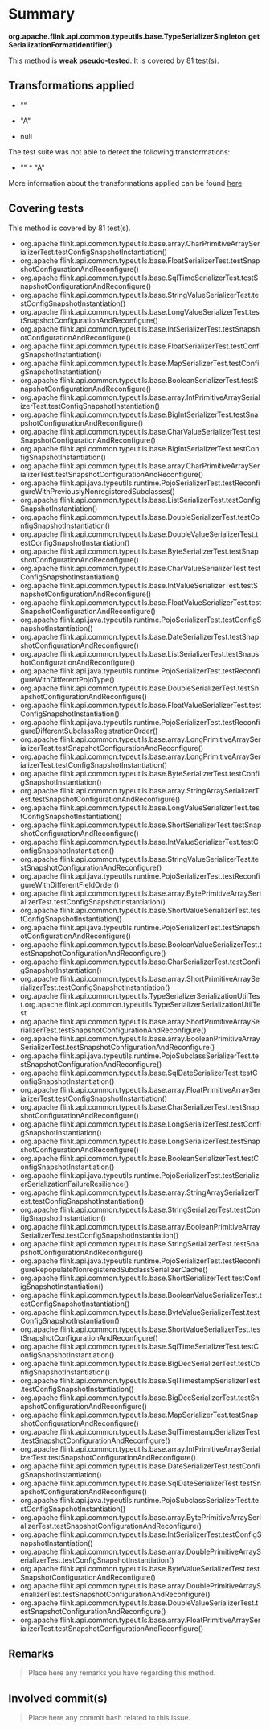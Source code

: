 # Summary
**org.apache.flink.api.common.typeutils.base.TypeSerializerSingleton.getSerializationFormatIdentifier()**

This method is **weak pseudo-tested**.
It is covered by 81 test(s). 


## Transformations applied

- &quot;&quot;

- &quot;A&quot;

- null


The test suite was not able to detect the following transformations:
 * &quot;&quot;  * &quot;A&quot; 


More information about the transformations applied can be found [here](https://github.com/STAMP-project/pitest-descartes)

## Covering tests
This method is covered by 81 test(s).
* org.apache.flink.api.common.typeutils.base.array.CharPrimitiveArraySerializerTest.testConfigSnapshotInstantiation()
* org.apache.flink.api.common.typeutils.base.FloatSerializerTest.testSnapshotConfigurationAndReconfigure()
* org.apache.flink.api.common.typeutils.base.SqlTimeSerializerTest.testSnapshotConfigurationAndReconfigure()
* org.apache.flink.api.common.typeutils.base.StringValueSerializerTest.testConfigSnapshotInstantiation()
* org.apache.flink.api.common.typeutils.base.LongValueSerializerTest.testSnapshotConfigurationAndReconfigure()
* org.apache.flink.api.common.typeutils.base.IntSerializerTest.testSnapshotConfigurationAndReconfigure()
* org.apache.flink.api.common.typeutils.base.FloatSerializerTest.testConfigSnapshotInstantiation()
* org.apache.flink.api.common.typeutils.base.MapSerializerTest.testConfigSnapshotInstantiation()
* org.apache.flink.api.common.typeutils.base.BooleanSerializerTest.testSnapshotConfigurationAndReconfigure()
* org.apache.flink.api.common.typeutils.base.array.IntPrimitiveArraySerializerTest.testConfigSnapshotInstantiation()
* org.apache.flink.api.common.typeutils.base.BigIntSerializerTest.testSnapshotConfigurationAndReconfigure()
* org.apache.flink.api.common.typeutils.base.CharValueSerializerTest.testSnapshotConfigurationAndReconfigure()
* org.apache.flink.api.common.typeutils.base.BigIntSerializerTest.testConfigSnapshotInstantiation()
* org.apache.flink.api.common.typeutils.base.array.CharPrimitiveArraySerializerTest.testSnapshotConfigurationAndReconfigure()
* org.apache.flink.api.java.typeutils.runtime.PojoSerializerTest.testReconfigureWithPreviouslyNonregisteredSubclasses()
* org.apache.flink.api.common.typeutils.base.ListSerializerTest.testConfigSnapshotInstantiation()
* org.apache.flink.api.common.typeutils.base.DoubleSerializerTest.testConfigSnapshotInstantiation()
* org.apache.flink.api.common.typeutils.base.DoubleValueSerializerTest.testConfigSnapshotInstantiation()
* org.apache.flink.api.common.typeutils.base.ByteSerializerTest.testSnapshotConfigurationAndReconfigure()
* org.apache.flink.api.common.typeutils.base.CharValueSerializerTest.testConfigSnapshotInstantiation()
* org.apache.flink.api.common.typeutils.base.IntValueSerializerTest.testSnapshotConfigurationAndReconfigure()
* org.apache.flink.api.common.typeutils.base.FloatValueSerializerTest.testSnapshotConfigurationAndReconfigure()
* org.apache.flink.api.java.typeutils.runtime.PojoSerializerTest.testConfigSnapshotInstantiation()
* org.apache.flink.api.common.typeutils.base.DateSerializerTest.testSnapshotConfigurationAndReconfigure()
* org.apache.flink.api.common.typeutils.base.ListSerializerTest.testSnapshotConfigurationAndReconfigure()
* org.apache.flink.api.java.typeutils.runtime.PojoSerializerTest.testReconfigureWithDifferentPojoType()
* org.apache.flink.api.common.typeutils.base.DoubleSerializerTest.testSnapshotConfigurationAndReconfigure()
* org.apache.flink.api.common.typeutils.base.FloatValueSerializerTest.testConfigSnapshotInstantiation()
* org.apache.flink.api.java.typeutils.runtime.PojoSerializerTest.testReconfigureDifferentSubclassRegistrationOrder()
* org.apache.flink.api.common.typeutils.base.array.LongPrimitiveArraySerializerTest.testSnapshotConfigurationAndReconfigure()
* org.apache.flink.api.common.typeutils.base.array.LongPrimitiveArraySerializerTest.testConfigSnapshotInstantiation()
* org.apache.flink.api.common.typeutils.base.ByteSerializerTest.testConfigSnapshotInstantiation()
* org.apache.flink.api.common.typeutils.base.array.StringArraySerializerTest.testSnapshotConfigurationAndReconfigure()
* org.apache.flink.api.common.typeutils.base.LongValueSerializerTest.testConfigSnapshotInstantiation()
* org.apache.flink.api.common.typeutils.base.ShortSerializerTest.testSnapshotConfigurationAndReconfigure()
* org.apache.flink.api.common.typeutils.base.IntValueSerializerTest.testConfigSnapshotInstantiation()
* org.apache.flink.api.common.typeutils.base.StringValueSerializerTest.testSnapshotConfigurationAndReconfigure()
* org.apache.flink.api.java.typeutils.runtime.PojoSerializerTest.testReconfigureWithDifferentFieldOrder()
* org.apache.flink.api.common.typeutils.base.array.BytePrimitiveArraySerializerTest.testConfigSnapshotInstantiation()
* org.apache.flink.api.common.typeutils.base.ShortValueSerializerTest.testConfigSnapshotInstantiation()
* org.apache.flink.api.java.typeutils.runtime.PojoSerializerTest.testSnapshotConfigurationAndReconfigure()
* org.apache.flink.api.common.typeutils.base.BooleanValueSerializerTest.testSnapshotConfigurationAndReconfigure()
* org.apache.flink.api.common.typeutils.base.CharSerializerTest.testConfigSnapshotInstantiation()
* org.apache.flink.api.common.typeutils.base.array.ShortPrimitiveArraySerializerTest.testConfigSnapshotInstantiation()
* org.apache.flink.api.common.typeutils.TypeSerializerSerializationUtilTest.org.apache.flink.api.common.typeutils.TypeSerializerSerializationUtilTest
* org.apache.flink.api.common.typeutils.base.array.ShortPrimitiveArraySerializerTest.testSnapshotConfigurationAndReconfigure()
* org.apache.flink.api.common.typeutils.base.array.BooleanPrimitiveArraySerializerTest.testSnapshotConfigurationAndReconfigure()
* org.apache.flink.api.java.typeutils.runtime.PojoSubclassSerializerTest.testSnapshotConfigurationAndReconfigure()
* org.apache.flink.api.common.typeutils.base.SqlDateSerializerTest.testConfigSnapshotInstantiation()
* org.apache.flink.api.common.typeutils.base.array.FloatPrimitiveArraySerializerTest.testConfigSnapshotInstantiation()
* org.apache.flink.api.common.typeutils.base.CharSerializerTest.testSnapshotConfigurationAndReconfigure()
* org.apache.flink.api.common.typeutils.base.LongSerializerTest.testConfigSnapshotInstantiation()
* org.apache.flink.api.common.typeutils.base.LongSerializerTest.testSnapshotConfigurationAndReconfigure()
* org.apache.flink.api.common.typeutils.base.BooleanSerializerTest.testConfigSnapshotInstantiation()
* org.apache.flink.api.java.typeutils.runtime.PojoSerializerTest.testSerializerSerializationFailureResilience()
* org.apache.flink.api.common.typeutils.base.array.StringArraySerializerTest.testConfigSnapshotInstantiation()
* org.apache.flink.api.common.typeutils.base.StringSerializerTest.testConfigSnapshotInstantiation()
* org.apache.flink.api.common.typeutils.base.array.BooleanPrimitiveArraySerializerTest.testConfigSnapshotInstantiation()
* org.apache.flink.api.common.typeutils.base.StringSerializerTest.testSnapshotConfigurationAndReconfigure()
* org.apache.flink.api.java.typeutils.runtime.PojoSerializerTest.testReconfigureRepopulateNonregisteredSubclassSerializerCache()
* org.apache.flink.api.common.typeutils.base.ShortSerializerTest.testConfigSnapshotInstantiation()
* org.apache.flink.api.common.typeutils.base.BooleanValueSerializerTest.testConfigSnapshotInstantiation()
* org.apache.flink.api.common.typeutils.base.ByteValueSerializerTest.testConfigSnapshotInstantiation()
* org.apache.flink.api.common.typeutils.base.ShortValueSerializerTest.testSnapshotConfigurationAndReconfigure()
* org.apache.flink.api.common.typeutils.base.SqlTimeSerializerTest.testConfigSnapshotInstantiation()
* org.apache.flink.api.common.typeutils.base.BigDecSerializerTest.testConfigSnapshotInstantiation()
* org.apache.flink.api.common.typeutils.base.SqlTimestampSerializerTest.testConfigSnapshotInstantiation()
* org.apache.flink.api.common.typeutils.base.BigDecSerializerTest.testSnapshotConfigurationAndReconfigure()
* org.apache.flink.api.common.typeutils.base.MapSerializerTest.testSnapshotConfigurationAndReconfigure()
* org.apache.flink.api.common.typeutils.base.SqlTimestampSerializerTest.testSnapshotConfigurationAndReconfigure()
* org.apache.flink.api.common.typeutils.base.array.IntPrimitiveArraySerializerTest.testSnapshotConfigurationAndReconfigure()
* org.apache.flink.api.common.typeutils.base.DateSerializerTest.testConfigSnapshotInstantiation()
* org.apache.flink.api.common.typeutils.base.SqlDateSerializerTest.testSnapshotConfigurationAndReconfigure()
* org.apache.flink.api.java.typeutils.runtime.PojoSubclassSerializerTest.testConfigSnapshotInstantiation()
* org.apache.flink.api.common.typeutils.base.array.BytePrimitiveArraySerializerTest.testSnapshotConfigurationAndReconfigure()
* org.apache.flink.api.common.typeutils.base.IntSerializerTest.testConfigSnapshotInstantiation()
* org.apache.flink.api.common.typeutils.base.array.DoublePrimitiveArraySerializerTest.testConfigSnapshotInstantiation()
* org.apache.flink.api.common.typeutils.base.ByteValueSerializerTest.testSnapshotConfigurationAndReconfigure()
* org.apache.flink.api.common.typeutils.base.array.DoublePrimitiveArraySerializerTest.testSnapshotConfigurationAndReconfigure()
* org.apache.flink.api.common.typeutils.base.DoubleValueSerializerTest.testSnapshotConfigurationAndReconfigure()
* org.apache.flink.api.common.typeutils.base.array.FloatPrimitiveArraySerializerTest.testSnapshotConfigurationAndReconfigure()


## Remarks
> Place here any remarks you have regarding this method.

## Involved commit(s)

> Place here any commit hash related to this issue.
